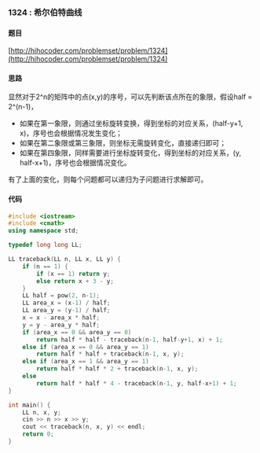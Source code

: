 ### 1324 : 希尔伯特曲线

#### 题目
[http://hihocoder.com/problemset/problem/1324](http://hihocoder.com/problemset/problem/1324)

#### 思路
显然对于2^n的矩阵中的点(x,y)的序号，可以先判断该点所在的象限，假设half = 2^(n-1)，
- 如果在第一象限，则通过坐标旋转变换，得到坐标的对应关系，(half-y+1, x)，序号也会根据情况发生变化；
- 如果在第二象限或第三象限，则坐标无需旋转变化，直接递归即可；
- 如果在第四象限，同样需要进行坐标旋转变化，得到坐标的对应关系，(y, half-x+1)，序号也会根据情况变化。

有了上面的变化，则每个问题都可以递归为子问题进行求解即可。

#### 代码
```C++
#include <iostream>
#include <cmath>
using namespace std;

typedef long long LL;

LL traceback(LL n, LL x, LL y) {
	if (n == 1) {
		if (x == 1) return y;
		else return x + 3 - y;
	}
	LL half = pow(2, n-1);
	LL area_x = (x-1) / half;
	LL area_y = (y-1) / half;
	x = x - area_x * half;
	y = y - area_y * half;
	if (area_x == 0 && area_y == 0)
		return half * half - traceback(n-1, half-y+1, x) + 1;
	else if (area_x == 0 && area_y == 1) 
		return half * half + traceback(n-1, x, y);
	else if (area_x == 1 && area_y == 1)
		return half * half * 2 + traceback(n-1, x, y);
	else
		return half * half * 4 - traceback(n-1, y, half-x+1) + 1;
}

int main() {
	LL n, x, y;
	cin >> n >> x >> y;
	cout << traceback(n, x, y) << endl;
	return 0;
}
```
